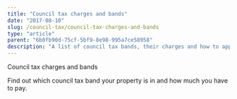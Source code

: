 ```yaml
---
title: "Council tax charges and bands"
date: "2017-08-10"
slug: /council-tax/council-tax-charges-and-bands
type: "article"
parent: "6b0fb90d-75cf-5bf9-8e98-995a7ce58958"
description: "A list of council tax bands, their charges and how to appeal if you think your band is wrong."
---
```


Council tax charges and bands

Find out which council tax band your property is in and how much you have to pay.
